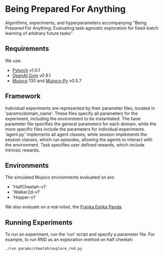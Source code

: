 # Being Prepared For Anything
Algorithms, experiments, and hyperparameters accompanying "Being Prepared For Anything: Evaluating task-agnostic exploration for fixed-batch learning of arbitrary future tasks"

## Requirements
We use:
- [Pytorch](https://github.com/pytorch/pytorch) v1.0.1
- [OpenAI Gym](https://github.com/openai/gym) v0.9.1
- [Mujoco](http://www.mujoco.org/) 130 and [Mujoco-Py](https://github.com/openai/mujoco-py) v0.5.7



## Framework
Individual experiments are represented by their parameter files, located in 'params/domain_name'. These files specify all parameters for the experiment, including the environment to be instantiated. The base parameter file specifies the general parameters for each domain, while the more specific files include the parameters for individual experiments. 'agent.py' implements all agent classes, while session implements the session classes, which run episodes, allowing the agents to interact with the environment. Task specifies user defined rewards, which include intrinsic rewards.

## Environments
The simulated Mujoco environments evaluated on are:
- 'HalfCheetah-v1'
- 'Walker2d-v1'
- 'Hopper-v1'

We also evaluate on a real robot, the [Franka Emika Panda](https://www.franka.de/panda/).


## Running Experiments

To run an experiment, run the ‘run’ script and specify a parameter file. For example, to run RND as an exploration method on half cheetah:

```./run params/cheetah/explore_rnd.py```


